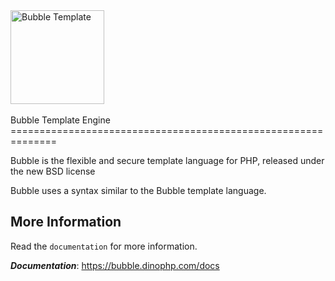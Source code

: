<a href="#">
  <img src="https://user-images.githubusercontent.com/32125808/127771102-e836e9e0-5aa9-4e55-88ce-3fe2adabf482.png" alt="Bubble Template" width=150 height=150>
</a>
<br><br>
Bubble Template Engine
==============================================================

Bubble is the flexible and secure template language for PHP, released under the new BSD license

Bubble uses a syntax similar to the Bubble template language.

More Information
----------------

Read the `documentation` for more information.

**_Documentation_**: https://bubble.dinophp.com/docs
